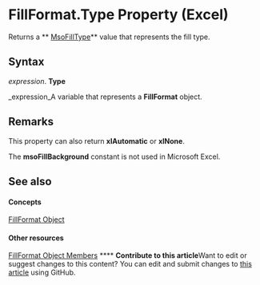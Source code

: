 
# FillFormat.Type Property (Excel)

Returns a  ** [MsoFillType](http://msdn.microsoft.com/library/43dd4aa6-40bc-e798-674d-d016d582631f%28Office.15%29.aspx)** value that represents the fill type.


## Syntax

 _expression_. **Type**

 _expression_A variable that represents a  **FillFormat** object.


## Remarks

This property can also return  **xlAutomatic** or **xlNone**.

The  **msoFillBackground** constant is not used in Microsoft Excel.


## See also


#### Concepts


 [FillFormat Object](b602e09e-97ab-bfbe-1796-bc44ebb7dc28.md)
#### Other resources


 [FillFormat Object Members](da1a1680-4b9d-c6fb-6562-bf1ec9f57921.md)
****   **Contribute to this article**Want to edit or suggest changes to this content? You can edit and submit changes to  [this article](https://github.com/jhershey00/VBA_Excel_Test/OpenXMLCon/articles/6542e486-e461-7b1d-fb2c-213bae93b279.md) using GitHub.

